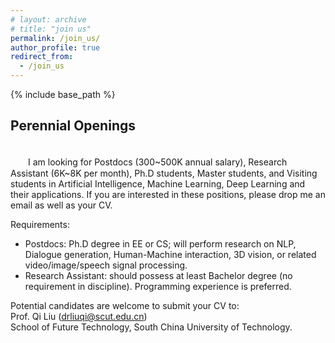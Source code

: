 ```yaml
---
# layout: archive
# title: "join us"
permalink: /join_us/
author_profile: true
redirect_from:
  - /join_us
---
```


{% include base_path %}

Perennial Openings
----------
<br />
　　I am looking for Postdocs (300~500K annual salary), Research Assistant (6K~8K per month), Ph.D students, Master students, and Visiting students in Artificial Intelligence, Machine Learning, Deep Learning and their applications. If you are interested in these positions, please drop me an email as well as your CV.

Requirements:
* Postdocs: Ph.D degree in EE or CS; will perform research on NLP, Dialogue generation, Human-Machine interaction, 3D vision, or related video/image/speech signal processing.
* Research Assistant: should possess at least Bachelor degree (no requirement in discipline). Programming experience is preferred.

Potential candidates are welcome to submit your CV to:  
Prof. Qi Liu (drliuqi@scut.edu.cn)   
School of Future Technology, South China University of Technology.

